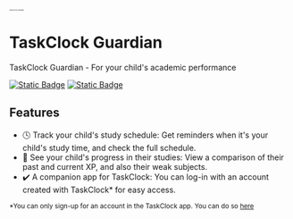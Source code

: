 <sup><sup><sup><sup><sup><sup><sup><sup><sup>TaskClock-Guardian<sup><sup><sup><sup><sup><sup><sup><sup><sup>
# TaskClock Guardian
TaskClock Guardian - For your child's academic performance

[![Static Badge](https://img.shields.io/badge/Download%20Now!-green?style=for-the-badge)](https://github.com/Eth4nplays/TaskClock-Guardian/releases) [![Static Badge](https://img.shields.io/badge/Try%20TaskClock%20Guardian%20Online!-brown?style=for-the-badge)](https://eth4nplays.github.io/TaskClock/guardian/)


## Features
- 🕓 Track your child's study schedule: Get reminders when it's your child's study time, and check the full schedule.
- 🚀 See your child's progress in their studies: View a comparison of their past and current XP, and also their weak subjects.
- ✔️ A companion app for TaskClock: You can log-in with an account created with TaskClock* for easy access.

<sup>*You can only sign-up for an account in the TaskClock app. You can do so [here](https://eth4nplays.github.io/TaskClock/)<sup>
